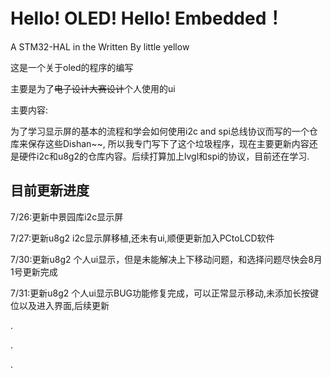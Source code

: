 <!-- 标题 -->
# Hello! OLED! Hello! Embedded！ 
A STM32-HAL in the Written By little yellow 

<!-- 正文 -->
这是一个关于oled的程序的编写  

主要是为了~~电子设计大赛设计~~个人使用的ui

主要内容:

为了学习显示屏的基本的流程和学会如何使用i2c and spi总线协议而写的一个仓库来保存这些Dishan~~,
所以我专门写下了这个垃圾程序，现在主要更新内容还是硬件i2c和u8g2的仓库内容。后续打算加上lvgl和spi的协议，目前还在学习.
  
## 目前更新进度

7/26:更新中景园库i2c显示屏  
 
7/27:更新u8g2 i2c显示屏移植,还未有ui,顺便更新加入PCtoLCD软件  
 
7/30:更新u8g2 个人ui显示，但是未能解决上下移动问题，和选择问题尽快会8月1号更新完成  
 
7/31:更新u8g2 个人ui显示BUG功能修复完成，可以正常显示移动,未添加长按键位以及进入界面,后续更新
  
. 

. 

. 
